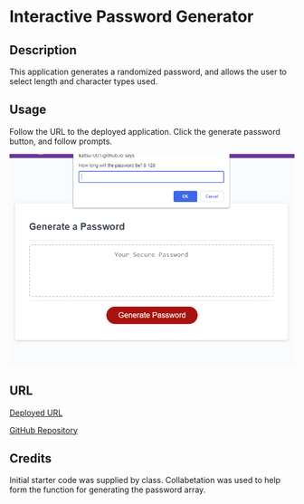 # Interactive Password Generator

## Description

This application generates a randomized password, and allows the user to select length and character types used.


## Usage

Follow the URL to the deployed application. Click the generate password button, and follow prompts.

![Password Generator Screenshot](passGen.png)


## URL

[Deployed URL](https://katsu-001.github.io/passwordGen/)

[GitHub Repository](https://github.com/Katsu-001/passwordGen)


## Credits

Initial starter code was supplied by class. Collabetation was used to help form the function for generating the password array. 